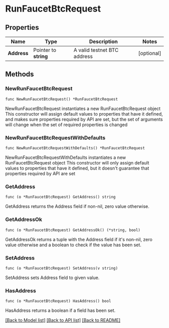 # RunFaucetBtcRequest

## Properties

Name | Type | Description | Notes
------------ | ------------- | ------------- | -------------
**Address** | Pointer to **string** | A valid testnet BTC address | [optional] 

## Methods

### NewRunFaucetBtcRequest

`func NewRunFaucetBtcRequest() *RunFaucetBtcRequest`

NewRunFaucetBtcRequest instantiates a new RunFaucetBtcRequest object
This constructor will assign default values to properties that have it defined,
and makes sure properties required by API are set, but the set of arguments
will change when the set of required properties is changed

### NewRunFaucetBtcRequestWithDefaults

`func NewRunFaucetBtcRequestWithDefaults() *RunFaucetBtcRequest`

NewRunFaucetBtcRequestWithDefaults instantiates a new RunFaucetBtcRequest object
This constructor will only assign default values to properties that have it defined,
but it doesn't guarantee that properties required by API are set

### GetAddress

`func (o *RunFaucetBtcRequest) GetAddress() string`

GetAddress returns the Address field if non-nil, zero value otherwise.

### GetAddressOk

`func (o *RunFaucetBtcRequest) GetAddressOk() (*string, bool)`

GetAddressOk returns a tuple with the Address field if it's non-nil, zero value otherwise
and a boolean to check if the value has been set.

### SetAddress

`func (o *RunFaucetBtcRequest) SetAddress(v string)`

SetAddress sets Address field to given value.

### HasAddress

`func (o *RunFaucetBtcRequest) HasAddress() bool`

HasAddress returns a boolean if a field has been set.


[[Back to Model list]](../README.md#documentation-for-models) [[Back to API list]](../README.md#documentation-for-api-endpoints) [[Back to README]](../README.md)


